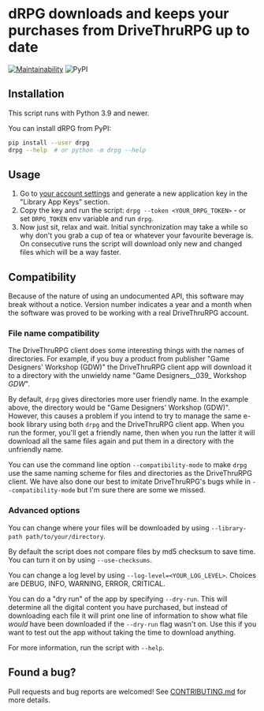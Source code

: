 # dRPG downloads and keeps your purchases from DriveThruRPG up to date
[![Maintainability](https://api.codeclimate.com/v1/badges/b3128ba6938f92088135/maintainability)](https://codeclimate.com/github/glujan/drpg/maintainability)
![PyPI](https://img.shields.io/pypi/v/drpg?label=drpg)

## Installation

This script runs with Python 3.9 and newer.

You can install dRPG from PyPI:
```bash
pip install --user drpg
drpg --help  # or python -m drpg --help
```

## Usage

1. Go to [your account settings](https://www.drivethrurpg.com/en/account/settings)
   and generate a new application key in the "Library App Keys" section.
2. Copy the key and run the script: `drpg --token <YOUR_DRPG_TOKEN>` - or set
   `DRPG_TOKEN` env variable and run `drpg`.
3. Now just sit, relax and wait. Initial synchronization may take a while so
   why don't you grab a cup of tea or whatever your favourite beverage is. On
   consecutive runs the script will download only new and changed files which
   will be a way faster.

## Compatibility

Because of the nature of using an undocumented API, this software may break
without a notice. Version number indicates a year and a month when the software
was proved to be working with a real DriveThruRPG account.

### File name compatibility

The DriveThruRPG client does some interesting things with the names of directories.
For example, if you buy a product from publisher "Game Designers' Workshop (GDW)"
the DriveThruRPG client app will download it to a directory with the unwieldy name
"Game Designers__039_ Workshop _GDW_".

By default, `drpg` gives directories more user friendly name. In the example above,
the directory would be "Game Designers' Workshop (GDW)". However, this causes a
problem if you intend to try to manage the same e-book library using both `drpg` and
the DriveThruRPG client app. When you run the former, you'll get a friendly name,
then when you run the latter it will download all the same files again and put them
in a directory with the unfriendly name.

You can use the command line option `--compatibility-mode` to make `drpg` use the
same naming scheme for files and directories as the DriveThruRPG client. We have
also done our best to imitate DriveThruRPG's bugs while in `--compatibility-mode`
but I'm sure there are some we missed.


### Advanced options

You can change where your files will be downloaded by using `--library-path
path/to/your/directory`.

By default the script does not compare files by md5 checksum to save time. You
can turn it on by using `--use-checksums`.

You can change a log level by using `--log-level=<YOUR_LOG_LEVEL>`. Choices are
DEBUG, INFO, WARNING, ERROR, CRITICAL.

You can do a "dry run" of the app by specifying `--dry-run`. This will determine
all the digital content you have purchased, but instead of downloading each file
it will print one line of information to show what file *would* have been downloaded
if the `--dry-run` flag wasn't on. Use this if you want to test out the app without
taking the time to download anything.

For more information, run the script with `--help`.

## Found a bug?

Pull requests and bug reports are welcomed! See [CONTRIBUTING.md](CONTRIBUTING.md)
for more details.
